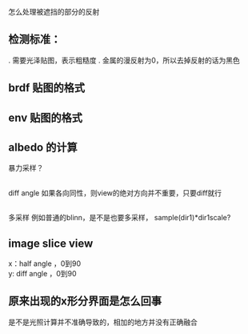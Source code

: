 
怎么处理被遮挡的部分的反射

## 检测标准：
. 需要光泽贴图，表示粗糙度
. 金属的漫反射为0，所以去掉反射的话为黑色

## brdf 贴图的格式

## env 贴图的格式

## albedo 的计算
暴力采样？

##
diff angle
    如果各向同性，则view的绝对方向并不重要，只要diff就行

##
多采样
例如普通的blinn，是不是也要多采样，
    sample(dir1)*dir1scale?

## image slice view
x：half angle ，0到90  
y: diff angle ，0到90

## 原来出现的x形分界面是怎么回事
是不是光照计算并不准确导致的，相加的地方并没有正确融合